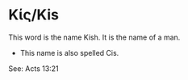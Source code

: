 # Κίς/Kis

This word is the name Kish. It is the name of a man.

* This name is also spelled Cis.

See: Acts 13:21
